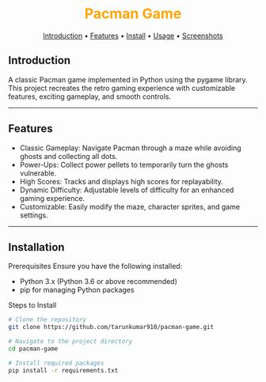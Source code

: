 <div align="center"> <h1 style="font-weight: bold; color: orange;">Pacman Game</h1> </div> <p align="center"> <a href="#introduction">Introduction</a> • <a href="#features">Features</a> • <a href="#installation">Install</a> • <a href="#usage">Usage</a> • <a href="#screenshots">Screenshots</a> </p>


## Introduction
A classic Pacman game implemented in Python using the pygame library. This project recreates the retro gaming experience with customizable features, exciting gameplay, and smooth controls.

---

## Features

- Classic Gameplay: Navigate Pacman through a maze while avoiding ghosts and collecting all dots.
- Power-Ups: Collect power pellets to temporarily turn the ghosts vulnerable.
- High Scores: Tracks and displays high scores for replayability.
- Dynamic Difficulty: Adjustable levels of difficulty for an enhanced gaming experience.
- Customizable: Easily modify the maze, character sprites, and game settings.

---

## Installation

Prerequisites
Ensure you have the following installed:

- Python 3.x (Python 3.6 or above recommended)
- pip for managing Python packages

Steps to Install

```bash
# Clone the repository
git clone https://github.com/tarunkumar910/pacman-game.git

# Navigate to the project directory
cd pacman-game

# Install required packages
pip install -r requirements.txt

```
